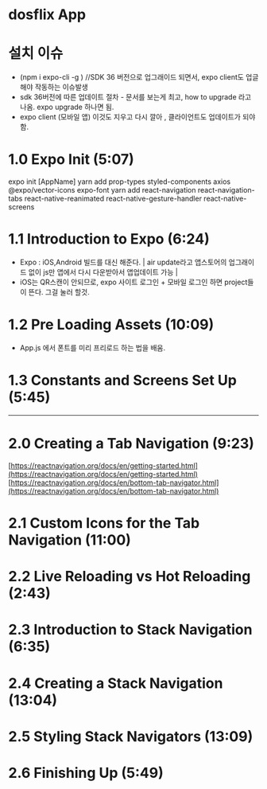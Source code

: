 # dosflix App

# 설치 이슈

- (npm i expo-cli -g ) //SDK 36 버전으로 업그래이드 되면서, expo client도 업글해야 작동하는 이슈발생
- sdk 36버전에 따른 업데이트 절차 - 문서를 보는게 최고, how to upgrade 라고 나옴. expo upgrade 하나면 됨.
- expo client (모바일 앱) 이것도 지우고 다시 깔아 , 클라이언트도 업데이트가 되야함.

# 1.0 Expo Init (5:07)

expo init [AppName]
yarn add prop-types styled-components axios @expo/vector-icons expo-font
yarn add react-navigation react-navigation-tabs react-native-reanimated react-native-gesture-handler react-native-screens

# 1.1 Introduction to Expo (6:24)

- Expo : iOS,Android 빌드를 대신 해준다. | air update라고 앱스토어의 업그래이드 없이 js만 앱에서 다시 다운받아서 앱업데이트 가능 |
- iOS는 QR스캔이 안되므로, expo 사이트 로그인 + 모바일 로그인 하면 project들이 뜬다. 그걸 눌러 할것.

# 1.2 Pre Loading Assets (10:09)

- App.js 에서 폰트를 미리 프리로드 하는 법을 배움.

# 1.3 Constants and Screens Set Up (5:45)

---

# 2.0 Creating a Tab Navigation (9:23)

[https://reactnavigation.org/docs/en/getting-started.html](https://reactnavigation.org/docs/en/getting-started.html)
[https://reactnavigation.org/docs/en/bottom-tab-navigator.html](https://reactnavigation.org/docs/en/bottom-tab-navigator.html)

# 2.1 Custom Icons for the Tab Navigation (11:00)

# 2.2 Live Reloading vs Hot Reloading (2:43)

# 2.3 Introduction to Stack Navigation (6:35)

# 2.4 Creating a Stack Navigation (13:04)

# 2.5 Styling Stack Navigators (13:09)

# 2.6 Finishing Up (5:49)
